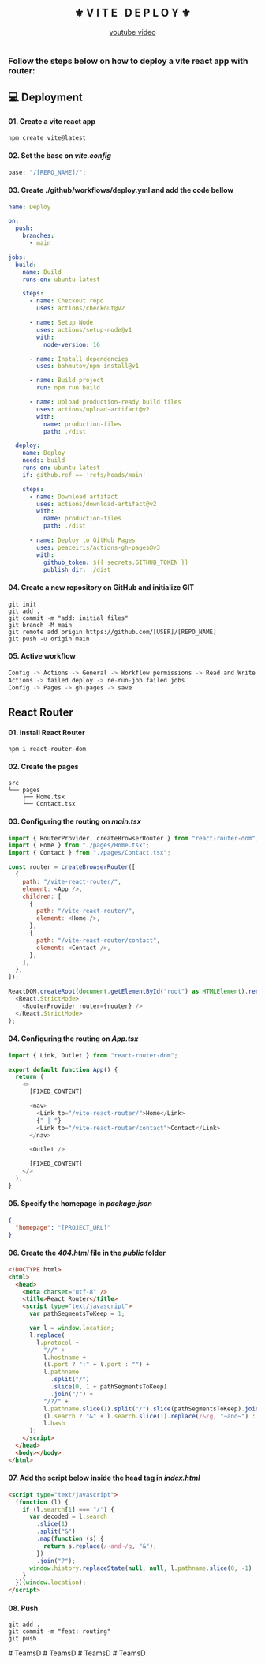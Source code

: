 <div align="center">
    <h2>⚜️ V I T E &nbsp; D E P L O Y ⚜️</h2>
</div>

<div align="center">
    <a href="https://youtu.be/uEEj2c3_ydg">youtube video</a>
</div>

<br />

### Follow the steps below on how to deploy a vite react app with router:

## 💻 Deployment

#### 01. Create a vite react app

```npm
npm create vite@latest
```

#### 02. Set the base on _vite.config_

```js
base: "/[REPO_NAME]/";
```

#### 03. Create ./github/workflows/deploy.yml and add the code bellow

```yml
name: Deploy

on:
  push:
    branches:
      - main

jobs:
  build:
    name: Build
    runs-on: ubuntu-latest

    steps:
      - name: Checkout repo
        uses: actions/checkout@v2

      - name: Setup Node
        uses: actions/setup-node@v1
        with:
          node-version: 16

      - name: Install dependencies
        uses: bahmutov/npm-install@v1

      - name: Build project
        run: npm run build

      - name: Upload production-ready build files
        uses: actions/upload-artifact@v2
        with:
          name: production-files
          path: ./dist

  deploy:
    name: Deploy
    needs: build
    runs-on: ubuntu-latest
    if: github.ref == 'refs/heads/main'

    steps:
      - name: Download artifact
        uses: actions/download-artifact@v2
        with:
          name: production-files
          path: ./dist

      - name: Deploy to GitHub Pages
        uses: peaceiris/actions-gh-pages@v3
        with:
          github_token: ${{ secrets.GITHUB_TOKEN }}
          publish_dir: ./dist
```

#### 04. Create a new repository on GitHub and initialize GIT

```git
git init
git add .
git commit -m "add: initial files"
git branch -M main
git remote add origin https://github.com/[USER]/[REPO_NAME]
git push -u origin main
```

#### 05. Active workflow

```js
Config -> Actions -> General -> Workflow permissions -> Read and Write permissions
Actions -> failed deploy -> re-run-job failed jobs
Config -> Pages -> gh-pages -> save
```

## React Router

#### 01. Install React Router

```npm
npm i react-router-dom
```

#### 02. Create the pages

```
src
└── pages
    ├── Home.tsx
    └── Contact.tsx
```

#### 03. Configuring the routing on _main.tsx_

```js
import { RouterProvider, createBrowserRouter } from "react-router-dom";
import { Home } from "./pages/Home.tsx";
import { Contact } from "./pages/Contact.tsx";

const router = createBrowserRouter([
  {
    path: "/vite-react-router/",
    element: <App />,
    children: [
      {
        path: "/vite-react-router/",
        element: <Home />,
      },
      {
        path: "/vite-react-router/contact",
        element: <Contact />,
      },
    ],
  },
]);

ReactDOM.createRoot(document.getElementById("root") as HTMLElement).render(
  <React.StrictMode>
    <RouterProvider router={router} />
  </React.StrictMode>
);
```

#### 04. Configuring the routing on _App.tsx_

```js
import { Link, Outlet } from "react-router-dom";

export default function App() {
  return (
    <>
      [FIXED_CONTENT]

      <nav>
        <Link to="/vite-react-router/">Home</Link>
        {" | "}
        <Link to="/vite-react-router/contact">Contact</Link>
      </nav>

      <Outlet />

      [FIXED_CONTENT]
    </>
  );
}
```

#### 05. Specify the homepage in _package.json_

```json
{
  "homepage": "[PROJECT_URL]"
}
```

#### 06. Create the _404.html_ file in the _public_ folder

```html
<!DOCTYPE html>
<html>
  <head>
    <meta charset="utf-8" />
    <title>React Router</title>
    <script type="text/javascript">
      var pathSegmentsToKeep = 1;

      var l = window.location;
      l.replace(
        l.protocol +
          "//" +
          l.hostname +
          (l.port ? ":" + l.port : "") +
          l.pathname
            .split("/")
            .slice(0, 1 + pathSegmentsToKeep)
            .join("/") +
          "/?/" +
          l.pathname.slice(1).split("/").slice(pathSegmentsToKeep).join("/").replace(/&/g, "~and~") +
          (l.search ? "&" + l.search.slice(1).replace(/&/g, "~and~") : "") +
          l.hash
      );
    </script>
  </head>
  <body></body>
</html>
```

#### 07. Add the script below inside the head tag in _index.html_

```html
<script type="text/javascript">
  (function (l) {
    if (l.search[1] === "/") {
      var decoded = l.search
        .slice(1)
        .split("&")
        .map(function (s) {
          return s.replace(/~and~/g, "&");
        })
        .join("?");
      window.history.replaceState(null, null, l.pathname.slice(0, -1) + decoded + l.hash);
    }
  })(window.location);
</script>
```

#### 08. Push

```git
git add .
git commit -m "feat: routing"
git push
```
#   T e a m s D  
 #   T e a m s D  
 #   T e a m s D  
 #   T e a m s D  
 